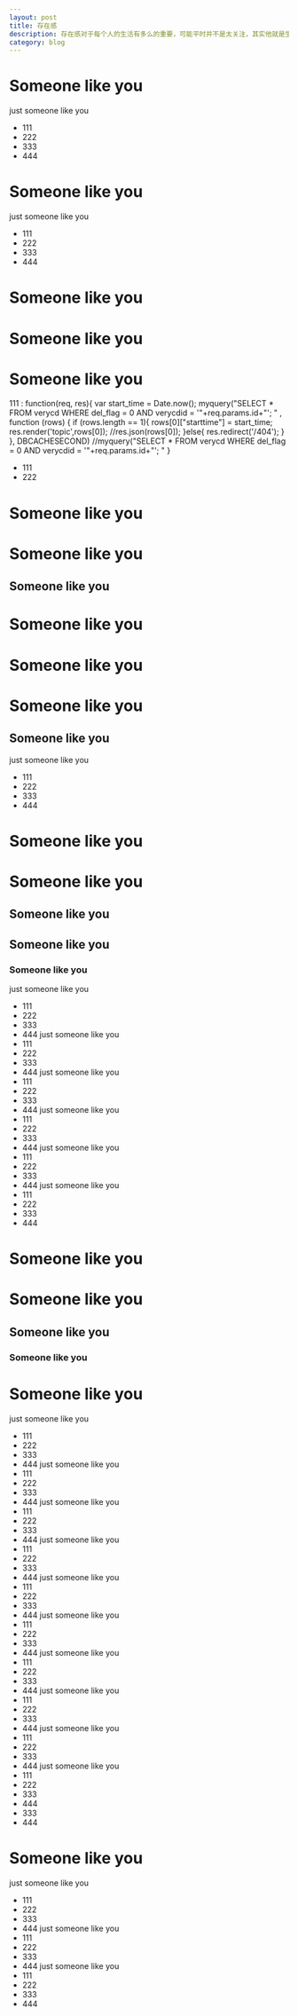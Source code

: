 ```yaml
---
layout: post
title: 存在感
description: 存在感对于每个人的生活有多么的重要，可能平时并不是太关注，其实他就是生活的全部
category: blog
---
```


# Someone like you
just someone like you
+ 111
+ 222
+ 333
+ 444


# Someone like you
just someone like you
+ 111
+ 222
+ 333
+ 444
# Someone like you
# Someone like you
# Someone like you
111 :
	function(req, res){
		var start_time = Date.now();
		myquery("SELECT * FROM verycd WHERE del_flag = 0 AND verycdid = '"+req.params.id+"'; "
			, function (rows) {
				if (rows.length == 1){
					rows[0]["starttime"] = start_time;
					res.render('topic',rows[0]);
					//res.json(rows[0]);
				}else{
					res.redirect('/404');
				}
			}, DBCACHESECOND) //myquery("SELECT * FROM verycd WHERE del_flag = 0 AND verycdid = '"+req.params.id+"'; "
	}

+ 111
+ 222
# Someone like you
# Someone like you
## Someone like you
# Someone like you
# Someone like you
# Someone like you
## Someone like you
just someone like you
+ 111
+ 222
+ 333
+ 444
# Someone like you
# Someone like you
## Someone like you
## Someone like you
### Someone like you
just someone like you
+ 111
+ 222
+ 333
+ 444
just someone like you
+ 111
+ 222
+ 333
+ 444
just someone like you
+ 111
+ 222
+ 333
+ 444
just someone like you
+ 111
+ 222
+ 333
+ 444
just someone like you
+ 111
+ 222
+ 333
+ 444
just someone like you
+ 111
+ 222
+ 333
+ 444
# Someone like you
# Someone like you
## Someone like you
### Someone like you
# Someone like you
just someone like you
+ 111
+ 222
+ 333
+ 444
just someone like you
+ 111
+ 222
+ 333
+ 444
just someone like you
+ 111
+ 222
+ 333
+ 444
just someone like you
+ 111
+ 222
+ 333
+ 444
just someone like you
+ 111
+ 222
+ 333
+ 444
just someone like you
+ 111
+ 222
+ 333
+ 444
just someone like you
+ 111
+ 222
+ 333
+ 444
just someone like you
+ 111
+ 222
+ 333
+ 444
just someone like you
+ 111
+ 222
+ 333
+ 444
just someone like you
+ 111
+ 222
+ 333
+ 444
+ 333
+ 444
# Someone like you
just someone like you
+ 111
+ 222
+ 333
+ 444
just someone like you
+ 111
+ 222
+ 333
+ 444
just someone like you
+ 111
+ 222
+ 333
+ 444
